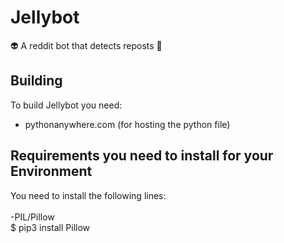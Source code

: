 # Jellybot
👽 A reddit bot that detects reposts 🤖

## Building
To build Jellybot you need:
- pythonanywhere.com (for hosting the python file)

## Requirements you need to install for your Environment
You need to install the following lines:
<br>
<br>
-PIL/Pillow <br>
$ pip3 install Pillow <br>
